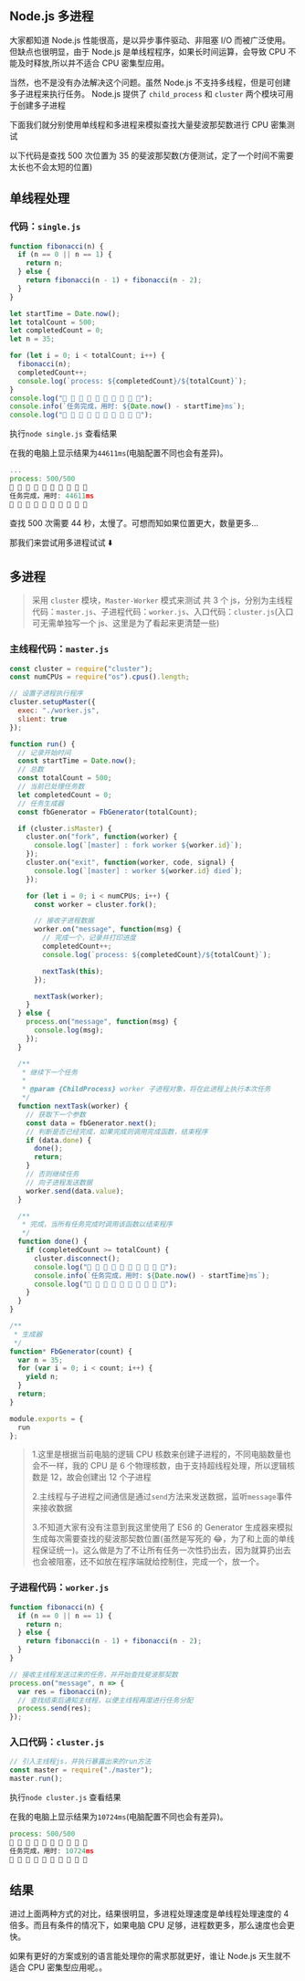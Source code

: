 ## Node.js 多进程

大家都知道 Node.js 性能很高，是以异步事件驱动、非阻塞 I/O 而被广泛使用。但缺点也很明显，由于 Node.js 是单线程程序，如果长时间运算，会导致 CPU 不能及时释放,所以并不适合 CPU 密集型应用。

当然，也不是没有办法解决这个问题。虽然 Node.js 不支持多线程，但是可创建多子进程来执行任务。
Node.js 提供了 `child_process` 和 `cluster` 两个模块可用于创建多子进程

下面我们就分别使用单线程和多进程来模拟查找大量斐波那契数进行 CPU 密集测试

以下代码是查找 500 次位置为 35 的斐波那契数(方便测试，定了一个时间不需要太长也不会太短的位置)

## 单线程处理

### 代码：`single.js`

```js
function fibonacci(n) {
  if (n == 0 || n == 1) {
    return n;
  } else {
    return fibonacci(n - 1) + fibonacci(n - 2);
  }
}

let startTime = Date.now();
let totalCount = 500;
let completedCount = 0;
let n = 35;

for (let i = 0; i < totalCount; i++) {
  fibonacci(n);
  completedCount++;
  console.log(`process: ${completedCount}/${totalCount}`);
}
console.log("👏 👏 👏 👏 👏 👏 👏 👏 👏 👏");
console.info(`任务完成，用时: ${Date.now() - startTime}ms`);
console.log("👏 👏 👏 👏 👏 👏 👏 👏 👏 👏");
```

执行`node single.js` 查看结果

在我的电脑上显示结果为`44611ms`(电脑配置不同也会有差异)。

```js
...
process: 500/500
👏 👏 👏 👏 👏 👏 👏 👏 👏 👏
任务完成，用时: 44611ms
👏 👏 👏 👏 👏 👏 👏 👏 👏 👏
```

查找 500 次需要 44 秒，太慢了。可想而知如果位置更大，数量更多...

那我们来尝试用多进程试试 ⬇️

## 多进程

> 采用 `cluster` 模块，`Master-Worker` 模式来测试
> 共 3 个 js，分别为主线程代码：`master.js`、子进程代码：`worker.js`、入口代码：`cluster.js`(入口可无需单独写一个 js、这里是为了看起来更清楚一些)

### 主线程代码：`master.js`

```js
const cluster = require("cluster");
const numCPUs = require("os").cpus().length;

// 设置子进程执行程序
cluster.setupMaster({
  exec: "./worker.js",
  slient: true
});

function run() {
  // 记录开始时间
  const startTime = Date.now();
  // 总数
  const totalCount = 500;
  // 当前已处理任务数
  let completedCount = 0;
  // 任务生成器
  const fbGenerator = FbGenerator(totalCount);

  if (cluster.isMaster) {
    cluster.on("fork", function(worker) {
      console.log(`[master] : fork worker ${worker.id}`);
    });
    cluster.on("exit", function(worker, code, signal) {
      console.log(`[master] : worker ${worker.id} died`);
    });

    for (let i = 0; i < numCPUs; i++) {
      const worker = cluster.fork();

      // 接收子进程数据
      worker.on("message", function(msg) {
        // 完成一个，记录并打印进度
        completedCount++;
        console.log(`process: ${completedCount}/${totalCount}`);

        nextTask(this);
      });

      nextTask(worker);
    }
  } else {
    process.on("message", function(msg) {
      console.log(msg);
    });
  }

  /**
   * 继续下一个任务
   *
   * @param {ChildProcess} worker 子进程对象，将在此进程上执行本次任务
   */
  function nextTask(worker) {
    // 获取下一个参数
    const data = fbGenerator.next();
    // 判断是否已经完成，如果完成则调用完成函数，结束程序
    if (data.done) {
      done();
      return;
    }
    // 否则继续任务
    // 向子进程发送数据
    worker.send(data.value);
  }

  /**
   * 完成，当所有任务完成时调用该函数以结束程序
   */
  function done() {
    if (completedCount >= totalCount) {
      cluster.disconnect();
      console.log("👏 👏 👏 👏 👏 👏 👏 👏 👏 👏");
      console.info(`任务完成，用时: ${Date.now() - startTime}ms`);
      console.log("👏 👏 👏 👏 👏 👏 👏 👏 👏 👏");
    }
  }
}

/**
 * 生成器
 */
function* FbGenerator(count) {
  var n = 35;
  for (var i = 0; i < count; i++) {
    yield n;
  }
  return;
}

module.exports = {
  run
};
```

> 1.这里是根据当前电脑的逻辑 CPU 核数来创建子进程的，不同电脑数量也会不一样，我的 CPU 是 6 个物理核数，由于支持超线程处理，所以逻辑核数是 12，故会创建出 12 个子进程
>
> 2.主线程与子进程之间通信是通过`send`方法来发送数据，监听`message`事件来接收数据
>
> 3.不知道大家有没有注意到我这里使用了 ES6 的 Generator 生成器来模拟生成每次需要查找的斐波那契数位置(虽然是写死的 😂，为了和上面的单线程保证统一)。这么做是为了不让所有任务一次性扔出去，因为就算扔出去也会被阻塞，还不如放在程序端就给控制住，完成一个，放一个。

### 子进程代码：`worker.js`

```js
function fibonacci(n) {
  if (n == 0 || n == 1) {
    return n;
  } else {
    return fibonacci(n - 1) + fibonacci(n - 2);
  }
}

// 接收主线程发送过来的任务，并开始查找斐波那契数
process.on("message", n => {
  var res = fibonacci(n);
  // 查找结束后通知主线程，以便主线程再度进行任务分配
  process.send(res);
});
```

### 入口代码：`cluster.js`

```js
// 引入主线程js，并执行暴露出来的run方法
const master = require("./master");
master.run();
```

执行`node cluster.js` 查看结果

在我的电脑上显示结果为`10724ms`(电脑配置不同也会有差异)。

```js
process: 500/500
👏 👏 👏 👏 👏 👏 👏 👏 👏 👏
任务完成，用时: 10724ms
👏 👏 👏 👏 👏 👏 👏 👏 👏 👏
```

## 结果

进过上面两种方式的对比，结果很明显，多进程处理速度是单线程处理速度的 4 倍多。而且有条件的情况下，如果电脑 CPU 足够，进程数更多，那么速度也会更快。

如果有更好的方案或别的语言能处理你的需求那就更好，谁让 Node.js 天生就不适合 CPU 密集型应用呢。。
